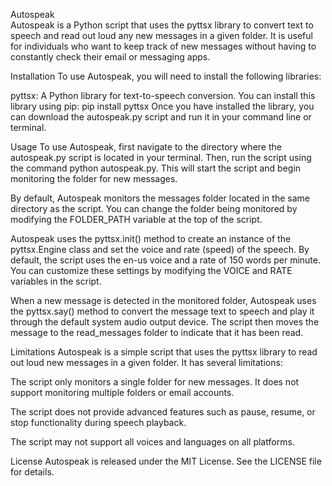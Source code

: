 Autospeak<br>
Autospeak is a Python script that uses the pyttsx library to convert text to speech and read out loud any new messages in a given folder. It is useful for individuals who want to keep track of new messages without having to constantly check their email or messaging apps.

Installation
To use Autospeak, you will need to install the following libraries:

pyttsx: A Python library for text-to-speech conversion. You can install this library using pip: pip install pyttsx
Once you have installed the library, you can download the autospeak.py script and run it in your command line or terminal.

Usage
To use Autospeak, first navigate to the directory where the autospeak.py script is located in your terminal. Then, run the script using the command python autospeak.py. This will start the script and begin monitoring the folder for new messages.

By default, Autospeak monitors the messages folder located in the same directory as the script. You can change the folder being monitored by modifying the FOLDER_PATH variable at the top of the script.

Autospeak uses the pyttsx.init() method to create an instance of the pyttsx.Engine class and set the voice and rate (speed) of the speech. By default, the script uses the en-us voice and a rate of 150 words per minute. You can customize these settings by modifying the VOICE and RATE variables in the script.

When a new message is detected in the monitored folder, Autospeak uses the pyttsx.say() method to convert the message text to speech and play it through the default system audio output device. The script then moves the message to the read_messages folder to indicate that it has been read.

Limitations
Autospeak is a simple script that uses the pyttsx library to read out loud new messages in a given folder. It has several limitations:

The script only monitors a single folder for new messages. It does not support monitoring multiple folders or email accounts.

The script does not provide advanced features such as pause, resume, or stop functionality during speech playback.

The script may not support all voices and languages on all platforms.

License
Autospeak is released under the MIT License. See the LICENSE file for details.
